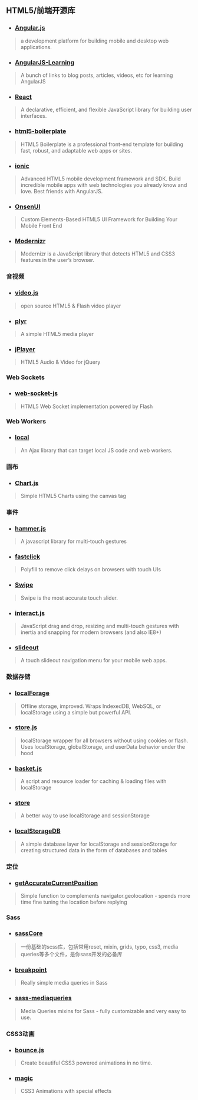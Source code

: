 ## HTML5/前端开源库
* ### [Angular.js](https://angularjs.org/)
>  a development platform for building mobile and desktop web applications.

* ### [AngularJS-Learning](https://github.com/jmcunningham/AngularJS-Learning)
> A bunch of links to blog posts, articles, videos, etc for learning AngularJS

* ### [React](http://facebook.github.io/react)
> A declarative, efficient, and flexible JavaScript library for building user interfaces.

* ### [html5-boilerplate](https://github.com/h5bp/html5-boilerplate)
> HTML5 Boilerplate is a professional front-end template for building fast, robust, and adaptable web apps or sites.

* ### [ionic](https://github.com/driftyco/ionic)
> Advanced HTML5 mobile development framework and SDK. Build incredible mobile apps with web technologies you already know and love. Best friends with AngularJS.


* ### [OnsenUI](https://github.com/OnsenUI/OnsenUI)
> Custom Elements-Based HTML5 UI Framework for Building Your Mobile Front End


* ### [Modernizr](https://github.com/Modernizr/Modernizr)
> Modernizr is a JavaScript library that detects HTML5 and CSS3 features in the user’s browser.

### 音视频

* ### [video.js](http://www.videojs.com)
> open source HTML5 & Flash video player

* ### [plyr](https://github.com/Selz/plyr)
> A simple HTML5 media player

* ### [jPlayer](https://github.com/happyworm/jPlayer)
> HTML5 Audio & Video for jQuery

### Web Sockets
* ### [web-socket-js](https://github.com/gimite/web-socket-js)
> HTML5 Web Socket implementation powered by Flash

### Web Workers
* ### [local](https://github.com/pfraze/local)
> An Ajax library that can target local JS code and web workers.

### 画布

* ### [Chart.js](http://www.chartjs.org/)
> Simple HTML5 Charts using the canvas tag

### 事件
* ### [hammer.js](https://github.com/hammerjs/hammer.js)
> A javascript library for multi-touch gestures

* ### [fastclick](https://github.com/ftlabs/fastclick)
> Polyfill to remove click delays on browsers with touch UIs

* ### [Swipe](https://github.com/thebird/Swipe)
> Swipe is the most accurate touch slider.

* ### [interact.js](https://github.com/taye/interact.js)
> JavaScript drag and drop, resizing and multi-touch gestures with inertia and snapping for modern browsers (and also IE8+)

* ### [slideout](https://github.com/Mango/slideout)
> A touch slideout navigation menu for your mobile web apps.

### 数据存储
* ### [localForage](https://github.com/mozilla/localForage)
> Offline storage, improved. Wraps IndexedDB, WebSQL, or localStorage using a simple but powerful API.

* ### [store.js](https://github.com/marcuswestin/store.js)
> localStorage wrapper for all browsers without using cookies or flash. Uses localStorage, globalStorage, and userData behavior under the hood

* ### [basket.js](https://github.com/addyosmani/basket.js)
> A script and resource loader for caching & loading files with localStorage

* ### [store](https://github.com/nbubna/store)
> A better way to use localStorage and sessionStorage

* ### [localStorageDB](https://github.com/knadh/localStorageDB)
> A simple database layer for localStorage and sessionStorage for creating structured data in the form of databases and tables

### 定位
* ### [getAccurateCurrentPosition](https://github.com/gwilson/getAccurateCurrentPosition)
> Simple function to complements navigator.geolocation - spends more time fine tuning the location before replying

### Sass
* ### [sassCore](https://github.com/marvin1023/sassCore)
> 一份基础的scss库，包括常用reset, mixin, grids, typo, css3, media queries等多个文件，是你sass开发的必备库

* ### [breakpoint](https://github.com/at-import/breakpoint)
> Really simple media queries in Sass

* ### [sass-mediaqueries](https://github.com/paranoida/sass-mediaqueries)
> Media Queries mixins for Sass - fully customizable and very easy to use.

### CSS3动画
* ### [bounce.js](https://github.com/tictail/bounce.js)
> Create beautiful CSS3 powered animations in no time.

* ### [magic](https://github.com/miniMAC/magic)
> CSS3 Animations with special effects
